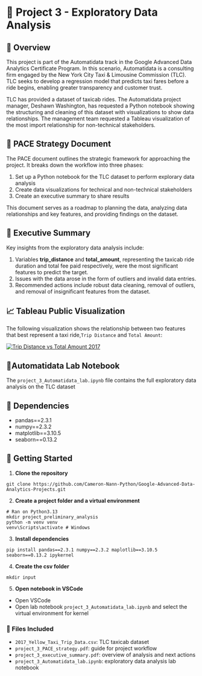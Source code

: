 # 🚕 Project 3 - Exploratory Data Analysis

## 📘 Overview
This project is part of the Automatidata track in the Google Advanced Data Analytics Certificate Program. In this scenario, Automatidata is a consulting firm engaged by the New York City Taxi & Limousine Commission (TLC). TLC seeks to develop a regression model that predicts taxi fares before a ride begins, enabling greater transparency and customer trust.

TLC has provided a dataset of taxicab rides. The Automatidata project manager, Deshawn Washington, has requested a Python notebook showing the structuring and cleaning of this dataset with visualizations to show data relationships. The management team requested a Tableau visualization of the most import relationship for non-technical stakeholders. 

## 📄 PACE Strategy Document
The PACE document outlines the strategic framework for approaching the project. It breaks down the workflow into three phases:

1. Set up a Python notebook for the TLC dataset to perform explorary data analysis
2. Create data visualizations for technical and non-technical stakeholders
3. Create an executive summary to share results

This document serves as a roadmap to planning the data, analyzing data relationships and key features, and providing findings on the dataset.

## 📄 Executive Summary
Key insights from the exploratory data analysis include:
1. Variables **trip_distance** and **total_amount**, representing the taxicab ride duration and total fee paid respectively, were the most significant features to predict the target.
2. Issues with the data arose in the form of outliers and invalid data entries.
3. Recommended actions include robust data cleaning, removal of outliers, and removal of insignificant features from the dataset.
## 📈 Tableau Public Visualization

The following visualization shows the relationship between two features that best represent a taxi ride,`Trip Distance` and  `Total Amount`:

<div class='tableauPlaceholder' id='viz1757023252382' style='position: relative'><noscript><a href='#'><img alt='Trip Distance vs Total Amount 2017 ' src='https:&#47;&#47;public.tableau.com&#47;static&#47;images&#47;Au&#47;AutomatidataVisualizations&#47;trip_distance_total_amount_2017&#47;1_rss.png' style='border: none' /></a></noscript><object class='tableauViz'  style='display:none;'><param name='host_url' value='https%3A%2F%2Fpublic.tableau.com%2F' /> <param name='embed_code_version' value='3' /> <param name='site_root' value='' /><param name='name' value='AutomatidataVisualizations&#47;trip_distance_total_amount_2017' /><param name='tabs' value='no' /><param name='toolbar' value='yes' /><param name='static_image' value='https:&#47;&#47;public.tableau.com&#47;static&#47;images&#47;Au&#47;AutomatidataVisualizations&#47;trip_distance_total_amount_2017&#47;1.png' /> <param name='animate_transition' value='yes' /><param name='display_static_image' value='yes' /><param name='display_spinner' value='yes' /><param name='display_overlay' value='yes' /><param name='display_count' value='yes' /><param name='language' value='en-US' /></object></div>

## 📄Automatidata Lab Notebook
The `project_3_Automatidata_lab.ipynb` file contains the full exploratory data analysis on the TLC dataset

## 📄 Dependencies
- pandas==2.3.1
- numpy==2.3.2
- matplotlib==3.10.5
- seaborn==0.13.2
## 📘 Getting Started 
1. **Clone the repository**
```
git clone https://github.com/Cameron-Nann-Python/Google-Advanced-Data-Analytics-Projects.git
```
2. **Create a project folder and a virtual environment**
```
# Ran on Python3.13
mkdir project_preliminary_analysis
python -m venv venv
venv\Scripts\activate # Windows
```
3. **Install dependencies**
```
pip install pandas==2.3.1 numpy==2.3.2 maplotlib==3.10.5 seaborn==0.13.2 ipykernel
```
4.  **Create the csv folder**
```
mkdir input
```
5. **Open notebook in VSCode**
- Open VSCode
- Open lab notebook `project_3_Automatidata_lab.ipynb` and select the virtual environment for kernel


### 📂 Files Included
- `2017_Yellow_Taxi_Trip_Data.csv`: TLC taxicab dataset
- `project_3_PACE_strategy.pdf`: guide for project workflow
- `project_3_executive_summary.pdf`: overview of analysis and next actions
- `project_3_Automatidata_lab.ipynb`: exploratory data analysis lab notebook
